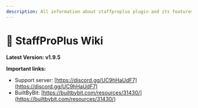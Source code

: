 ```yaml
---
description: All information about staffproplus plugin and its features.
---
```


# 🥑 StaffProPlus Wiki

**Latest Version: v1.9.5**

**Important links:**

* Support server: [https://discord.gg/UC9hHaUdF7](https://discord.gg/UC9hHaUdF7)
* BuiltByBit: [https://builtbybit.com/resources/31430/](https://builtbybit.com/resources/31430/)
